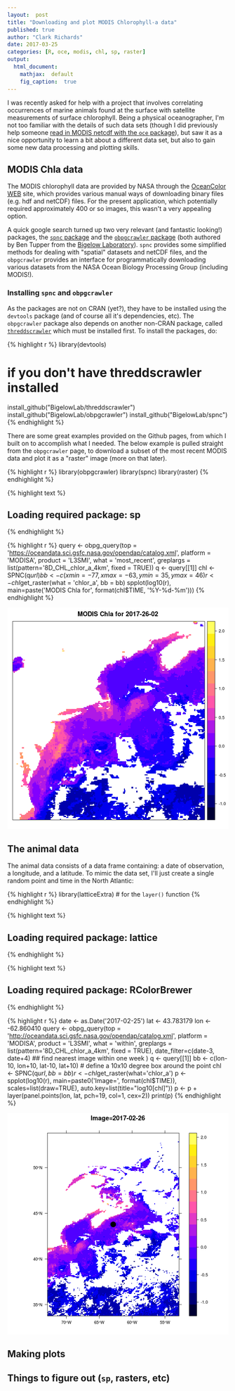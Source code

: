 ```yaml
---
layout:  post
title: "Downloading and plot MODIS Chlorophyll-a data"
published: true
author: "Clark Richards"
date: 2017-03-25
categories: [R, oce, modis, chl, sp, raster]
output:
  html_document:
    mathjax:  default
    fig_caption:  true
---
```




I was recently asked for help with a project that involves correlating occurrences of marine animals found at the surface with satellite measurements of surface chlorophyll. Being a physical oceanographer, I'm not too familiar with the details of such data sets (though I did previously help someone [read in MODIS netcdf with the `oce` package](https://rpubs.com/clarkrichards/40319)), but saw it as a nice opportunity to learn a bit about a different data set, but also to gain some new data processing and plotting skills. 

## MODIS Chla data

The MODIS chlorophyll data are provided by NASA through the [OceanColor WEB](https://oceancolor.gsfc.nasa.gov/) site, which provides various manual ways of downloading binary files (e.g. hdf and netCDF) files. For the present application, which potentially required approximately 400 or so images, this wasn't a very appealing option.

A quick google search turned up two very relevant (and fantastic looking!) packages, the [`spnc` package](https://github.com/BigelowLab/spnc) and the [`obpgcrawler` package](https://github.com/BigelowLab/obpgcrawler) (both authored by Ben Tupper from the [Bigelow Laboratory](https://www.bigelow.org/)). `spnc` provides some simplified methods for dealing with "spatial" datasets and netCDF files, and the `obpgcrawler` provides an interface for programmatically downloading various datasets from the NASA Ocean Biology Processing Group (including MODIS!).

### Installing `spnc` and `obpgcrawler`

As the packages are not on CRAN (yet?), they have to be installed using the `devtools` package (and of course all it's dependencies, etc). The `obpgcrawler` package also depends on another non-CRAN package, called [`threddscrawler`](https://github.com/BigelowLab/threddscrawler) which must be installed first. To install the packages, do:


{% highlight r %}
library(devtools)
# if you don't have threddscrawler installed
install_github("BigelowLab/threddscrawler")
install_github("BigelowLab/obpgcrawler")
install_github("BigelowLab/spnc")
{% endhighlight %}

There are some great examples provided on the Github pages, from which I built on to accomplish what I needed. The below example is pulled straight from the `obpgcrawler` page, to download a subset of the most recent MODIS data and plot it as a "raster" image (more on that later).


{% highlight r %}
library(obpgcrawler)
library(spnc)
library(raster)
{% endhighlight %}



{% highlight text %}
## Loading required package: sp
{% endhighlight %}



{% highlight r %}
query <- obpg_query(top = 'https://oceandata.sci.gsfc.nasa.gov/opendap/catalog.xml',
   platform = 'MODISA', 
   product = 'L3SMI',
   what = 'most_recent',
   greplargs = list(pattern='8D_CHL_chlor_a_4km', fixed = TRUE))
q <- query[[1]]
chl <- SPNC(q$url)
bb <- c(xmin = -77, xmax = -63, ymin = 35, ymax = 46)
r <- chl$get_raster(what = 'chlor_a', bb = bb)
spplot(log10(r), main=paste('MODIS Chla for', format(chl$TIME, '%Y-%d-%m')))
{% endhighlight %}

![plot of chunk example](/figure/source/2017-03-25-modis-chl-data/example-1.png)

## The animal data

The animal data consists of a data frame containing: a date of observation, a longitude, and a latitude. To mimic the data set, I'll just create a single random point and time in the North Atlantic:


{% highlight r %}
library(latticeExtra) # for the `layer()` function
{% endhighlight %}



{% highlight text %}
## Loading required package: lattice
{% endhighlight %}



{% highlight text %}
## Loading required package: RColorBrewer
{% endhighlight %}



{% highlight r %}
date <- as.Date('2017-02-25')
lat <- 43.783179
lon <- -62.860410
query <- obpg_query(top = 'http://oceandata.sci.gsfc.nasa.gov/opendap/catalog.xml',
                    platform = 'MODISA', 
                    product = 'L3SMI',
                    what = 'within',
                    greplargs = list(pattern='8D_CHL_chlor_a_4km', fixed = TRUE),
                    date_filter=c(date-3, date+4) ## find nearest image within one week
                    )
q <- query[[1]]
bb <- c(lon-10, lon+10, lat-10, lat+10) # define a 10x10 degree box around the point
chl <- SPNC(q$url, bb=bb)
r <- chl$get_raster(what='chlor_a')
p <- spplot(log10(r), main=paste0('Image=', format(chl$TIME)),
            scales=list(draw=TRUE), auto.key=list(title="log10[chl]"))
p <- p + layer(panel.points(lon, lat, pch=19, col=1, cex=2))
print(p)
{% endhighlight %}

![plot of chunk animal-point](/figure/source/2017-03-25-modis-chl-data/animal-point-1.png)

## Making plots



## Things to figure out (`sp`, rasters, etc)
